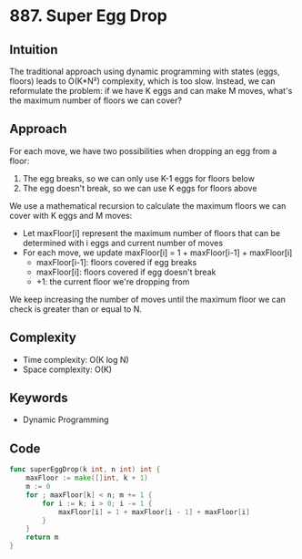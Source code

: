 # 887. Super Egg Drop

## Intuition

The traditional approach using dynamic programming with states (eggs, floors) leads to O(K*N²) complexity, which is too slow. Instead, we can reformulate the problem: if we have K eggs and can make M moves, what's the maximum number of floors we can cover?

## Approach

For each move, we have two possibilities when dropping an egg from a floor:

1. The egg breaks, so we can only use K-1 eggs for floors below
2. The egg doesn't break, so we can use K eggs for floors above

We use a mathematical recursion to calculate the maximum floors we can cover with K eggs and M moves:

- Let maxFloor[i] represent the maximum number of floors that can be determined with i eggs and current number of moves
- For each move, we update maxFloor[i] = 1 + maxFloor[i-1] + maxFloor[i]
  - maxFloor[i-1]: floors covered if egg breaks
  - maxFloor[i]: floors covered if egg doesn't break
  - +1: the current floor we're dropping from

We keep increasing the number of moves until the maximum floor we can check is greater than or equal to N.

## Complexity

- Time complexity: O(K log N)
- Space complexity: O(K)

## Keywords

- Dynamic Programming

## Code

```go
func superEggDrop(k int, n int) int {
    maxFloor := make([]int, k + 1)
    m := 0
    for ; maxFloor[k] < n; m += 1 {
        for i := k; i > 0; i -= 1 {
            maxFloor[i] = 1 + maxFloor[i - 1] + maxFloor[i]
        }
    }
    return m
}
```
